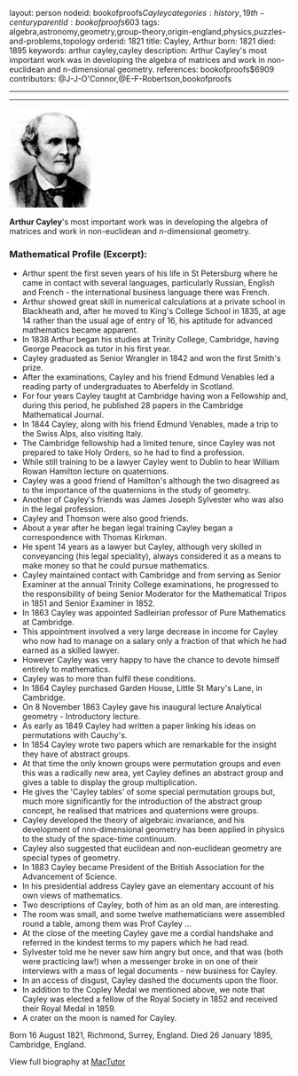 layout: person
nodeid: bookofproofs$Cayley
categories: history,19th-century
parentid: bookofproofs$603
tags: algebra,astronomy,geometry,group-theory,origin-england,physics,puzzles-and-problems,topology
orderid: 1821
title: Cayley, Arthur
born: 1821
died: 1895
keywords: arthur cayley,cayley
description: Arthur Cayley's most important work was in developing the algebra of matrices and work in non-euclidean and n-dimensional geometry.
references: bookofproofs$6909
contributors: @J-J-O'Connor,@E-F-Robertson,bookofproofs

---



---

![Cayley.jpg](https://github.com/bookofproofs/bookofproofs.github.io/blob/main/_sources/_assets/images/portraits/Cayley.jpg?raw=true)

**Arthur Cayley**'s most important work was in developing the algebra of matrices and work in non-euclidean and _n_-dimensional geometry.

### Mathematical Profile (Excerpt):
* Arthur spent the first seven years of his life in St Petersburg where he came in contact with several languages, particularly Russian, English and French - the international business language there was French.
* Arthur showed great skill in numerical calculations at a private school in Blackheath and, after he moved to King's College School in 1835, at age 14 rather than the usual age of entry of 16, his aptitude for advanced mathematics became apparent.
* In 1838 Arthur began his studies at Trinity College, Cambridge, having George Peacock as tutor in his first year.
* Cayley graduated as Senior Wrangler in 1842 and won the first Smith's prize.
* After the examinations, Cayley and his friend Edmund Venables led a reading party of undergraduates to Aberfeldy in Scotland.
* For four years Cayley taught at Cambridge having won a Fellowship and, during this period, he published 28 papers in the Cambridge Mathematical Journal.
* In 1844 Cayley, along with his friend Edmund Venables, made a trip to the Swiss Alps, also visiting Italy.
* The Cambridge fellowship had a limited tenure, since Cayley was not prepared to take Holy Orders, so he had to find a profession.
* While still training to be a lawyer Cayley went to Dublin to hear William Rowan Hamilton lecture on quaternions.
* Cayley was a good friend of Hamilton's although the two disagreed as to the importance of the quaternions in the study of geometry.
* Another of Cayley's friends was James Joseph Sylvester who was also in the legal profession.
* Cayley and Thomson were also good friends.
* About a year after he began legal training Cayley began a correspondence with Thomas Kirkman.
* He spent 14 years as a lawyer but Cayley, although very skilled in conveyancing (his legal speciality), always considered it as a means to make money so that he could pursue mathematics.
* Cayley maintained contact with Cambridge and from serving as Senior Examiner at the annual Trinity College examinations, he progressed to the responsibility of being Senior Moderator for the Mathematical Tripos in 1851 and Senior Examiner in 1852.
* In 1863 Cayley was appointed Sadleirian professor of Pure Mathematics at Cambridge.
* This appointment involved a very large decrease in income for Cayley who now had to manage on a salary only a fraction of that which he had earned as a skilled lawyer.
* However Cayley was very happy to have the chance to devote himself entirely to mathematics.
* Cayley was to more than fulfil these conditions.
* In 1864 Cayley purchased Garden House, Little St Mary's Lane, in Cambridge.
* On 8 November 1863 Cayley gave his inaugural lecture Analytical geometry - Introductory lecture.
* As early as 1849 Cayley had written a paper linking his ideas on permutations with Cauchy's.
* In 1854 Cayley wrote two papers which are remarkable for the insight they have of abstract groups.
* At that time the only known groups were permutation groups and even this was a radically new area, yet Cayley defines an abstract group and gives a table to display the group multiplication.
* He gives the 'Cayley tables' of some special permutation groups but, much more significantly for the introduction of the abstract group concept, he realised that matrices and quaternions were groups.
* Cayley developed the theory of algebraic invariance, and his development of nnn-dimensional geometry has been applied in physics to the study of the space-time continuum.
* Cayley also suggested that euclidean and non-euclidean geometry are special types of geometry.
* In 1883 Cayley became President of the British Association for the Advancement of Science.
* In his presidential address Cayley gave an elementary account of his own views of mathematics.
* Two descriptions of Cayley, both of him as an old man, are interesting.
* The room was small, and some twelve mathematicians were assembled round a table, among them was Prof Cayley ...
* At the close of the meeting Cayley gave me a cordial handshake and referred in the kindest terms to my papers which he had read.
* Sylvester told me he never saw him angry but once, and that was (both were practicing law!) when a messenger broke in on one of their interviews with a mass of legal documents - new business for Cayley.
* In an access of disgust, Cayley dashed the documents upon the floor.
* In addition to the Copley Medal we mentioned above, we note that Cayley was elected a fellow of the Royal Society in 1852 and received their Royal Medal in 1859.
* A crater on the moon is named for Cayley.

Born 16 August 1821, Richmond, Surrey, England. Died 26 January 1895, Cambridge, England.

View full biography at [MacTutor](https://mathshistory.st-andrews.ac.uk/Biographies/Cayley/)
